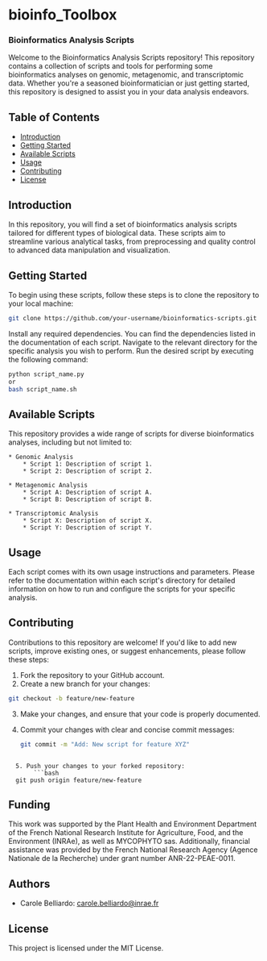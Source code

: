 # bioinfo_Toolbox
### Bioinformatics Analysis Scripts

Welcome to the Bioinformatics Analysis Scripts repository! This repository contains a collection of scripts and tools for performing some bioinformatics analyses on genomic, metagenomic, and transcriptomic data. Whether you're a seasoned bioinformatician or just getting started, this repository is designed to assist you in your data analysis endeavors.

## Table of Contents

- [Introduction](#introduction)
- [Getting Started](#getting-started)
- [Available Scripts](#available-scripts)
- [Usage](#usage)
- [Contributing](#contributing)
- [License](#license)

## Introduction
In this repository, you will find a set of bioinformatics analysis scripts tailored for different types of biological data. These scripts aim to streamline various analytical tasks, from preprocessing and quality control to advanced data manipulation and visualization.

## Getting Started

To begin using these scripts, follow these steps is to clone the repository to your local machine:

   ```bash
   git clone https://github.com/your-username/bioinformatics-scripts.git
   ```

Install any required dependencies. You can find the dependencies listed in the documentation of each script.
Navigate to the relevant directory for the specific analysis you wish to perform.
Run the desired script by executing the following command:
   ```bash
   python script_name.py
or
   bash script_name.sh
   ```

## Available Scripts
This repository provides a wide range of scripts for diverse bioinformatics analyses, including but not limited to:

    * Genomic Analysis
        * Script 1: Description of script 1.
        * Script 2: Description of script 2.

    * Metagenomic Analysis
        * Script A: Description of script A.
        * Script B: Description of script B.

    * Transcriptomic Analysis
        * Script X: Description of script X.
        * Script Y: Description of script Y.
  
## Usage
Each script comes with its own usage instructions and parameters. Please refer to the documentation within each script's directory for detailed information on how to run and configure the scripts for your specific analysis.

## Contributing

Contributions to this repository are welcome! If you'd like to add new scripts, improve existing ones, or suggest enhancements, please follow these steps:
  1. Fork the repository to your GitHub account.
  2. Create a new branch for your changes:

   ```bash
git checkout -b feature/new-feature
   ```
  3. Make your changes, and ensure that your code is properly documented.

  4. Commit your changes with clear and concise commit messages:
     ```bash
     git commit -m "Add: New script for feature XYZ"
```

  5. Push your changes to your forked repository: 
       ```bash
  git push origin feature/new-feature
  ```

## Funding
This work was supported by the Plant Health and Environment Department of the French National Research Institute for Agriculture, Food, and the Environment (INRAe), as well as MYCOPHYTO sas. Additionally, financial assistance was provided by the French National Research Agency (Agence Nationale de la Recherche) under grant number ANR-22-PEAE-0011.


## Authors 
* Carole Belliardo: carole.belliardo@inrae.fr


## License 
This project is licensed under the MIT License. 
